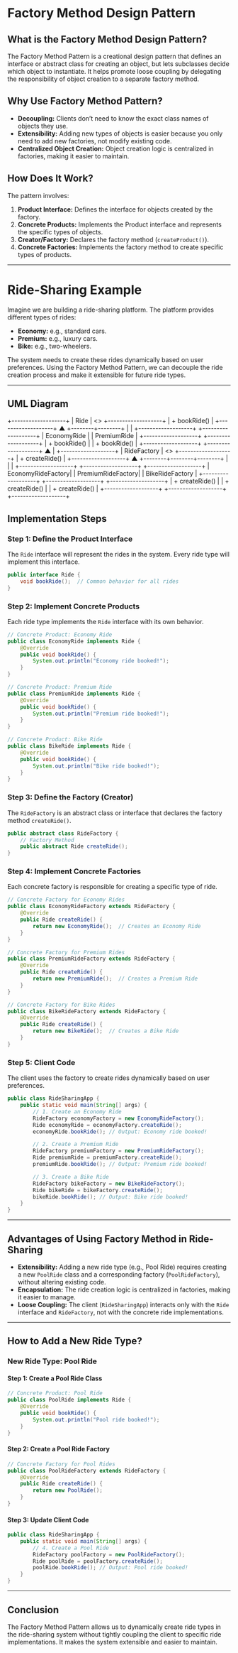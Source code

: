 # Factory Method Design Pattern

## What is the Factory Method Design Pattern?
The Factory Method Pattern is a creational design pattern that defines an interface or abstract class for creating an object, but lets subclasses decide which object to instantiate. It helps promote loose coupling by delegating the responsibility of object creation to a separate factory method.

## Why Use Factory Method Pattern?
- **Decoupling:** Clients don’t need to know the exact class names of objects they use.
- **Extensibility:** Adding new types of objects is easier because you only need to add new factories, not modify existing code.
- **Centralized Object Creation:** Object creation logic is centralized in factories, making it easier to maintain.

## How Does It Work?
The pattern involves:

1. **Product Interface:** Defines the interface for objects created by the factory.
2. **Concrete Products:** Implements the Product interface and represents the specific types of objects.
3. **Creator/Factory:** Declares the factory method (`createProduct()`).
4. **Concrete Factories:** Implements the factory method to create specific types of products.

---

# Ride-Sharing Example

Imagine we are building a ride-sharing platform. The platform provides different types of rides:

- **Economy:** e.g., standard cars.
- **Premium:** e.g., luxury cars.
- **Bike:** e.g., two-wheelers.

The system needs to create these rides dynamically based on user preferences. Using the Factory Method Pattern, we can decouple the ride creation process and make it extensible for future ride types.

---

## UML Diagram
  +-------------------+
  |       Ride        |  <<Interface>>
  +-------------------+
  | + bookRide()      |
  +-------------------+
           ▲
  +--------+--------+
  |                 |
+-------------------+         +-------------------+
|   EconomyRide     |         |   PremiumRide     |
+-------------------+         +-------------------+
| + bookRide()      |         | + bookRide()      |
+-------------------+         +-------------------+
           ▲
           |
  +-------------------+
  |   RideFactory     |  <<Abstract Class>>
  +-------------------+
  | + createRide()    |
  +-------------------+
           ▲
  +--------+--------+--------+
  |                 |        |
+-------------------+  +-------------------+  +-------------------+
| EconomyRideFactory|  | PremiumRideFactory|  |   BikeRideFactory |
+-------------------+  +-------------------+  +-------------------+
| + createRide()    |  | + createRide()    |  | + createRide()    |
+-------------------+  +-------------------+  +-------------------+




## Implementation Steps

### Step 1: Define the Product Interface
The `Ride` interface will represent the rides in the system. Every ride type will implement this interface.

```java
public interface Ride {
    void bookRide();  // Common behavior for all rides
}
```

### Step 2: Implement Concrete Products
Each ride type implements the `Ride` interface with its own behavior.

```java
// Concrete Product: Economy Ride
public class EconomyRide implements Ride {
    @Override
    public void bookRide() {
        System.out.println("Economy ride booked!");
    }
}

// Concrete Product: Premium Ride
public class PremiumRide implements Ride {
    @Override
    public void bookRide() {
        System.out.println("Premium ride booked!");
    }
}

// Concrete Product: Bike Ride
public class BikeRide implements Ride {
    @Override
    public void bookRide() {
        System.out.println("Bike ride booked!");
    }
}
```

### Step 3: Define the Factory (Creator)
The `RideFactory` is an abstract class or interface that declares the factory method `createRide()`.

```java
public abstract class RideFactory {
    // Factory Method
    public abstract Ride createRide();
}
```

### Step 4: Implement Concrete Factories
Each concrete factory is responsible for creating a specific type of ride.

```java
// Concrete Factory for Economy Rides
public class EconomyRideFactory extends RideFactory {
    @Override
    public Ride createRide() {
        return new EconomyRide();  // Creates an Economy Ride
    }
}

// Concrete Factory for Premium Rides
public class PremiumRideFactory extends RideFactory {
    @Override
    public Ride createRide() {
        return new PremiumRide();  // Creates a Premium Ride
    }
}

// Concrete Factory for Bike Rides
public class BikeRideFactory extends RideFactory {
    @Override
    public Ride createRide() {
        return new BikeRide();  // Creates a Bike Ride
    }
}
```

### Step 5: Client Code
The client uses the factory to create rides dynamically based on user preferences.

```java
public class RideSharingApp {
    public static void main(String[] args) {
        // 1. Create an Economy Ride
        RideFactory economyFactory = new EconomyRideFactory();
        Ride economyRide = economyFactory.createRide();
        economyRide.bookRide(); // Output: Economy ride booked!

        // 2. Create a Premium Ride
        RideFactory premiumFactory = new PremiumRideFactory();
        Ride premiumRide = premiumFactory.createRide();
        premiumRide.bookRide(); // Output: Premium ride booked!

        // 3. Create a Bike Ride
        RideFactory bikeFactory = new BikeRideFactory();
        Ride bikeRide = bikeFactory.createRide();
        bikeRide.bookRide(); // Output: Bike ride booked!
    }
}
```

---

## Advantages of Using Factory Method in Ride-Sharing
- **Extensibility:** Adding a new ride type (e.g., Pool Ride) requires creating a new `PoolRide` class and a corresponding factory (`PoolRideFactory`), without altering existing code.
- **Encapsulation:** The ride creation logic is centralized in factories, making it easier to manage.
- **Loose Coupling:** The client (`RideSharingApp`) interacts only with the `Ride` interface and `RideFactory`, not with the concrete ride implementations.

---

## How to Add a New Ride Type?

### New Ride Type: Pool Ride

#### Step 1: Create a Pool Ride Class
```java
// Concrete Product: Pool Ride
public class PoolRide implements Ride {
    @Override
    public void bookRide() {
        System.out.println("Pool ride booked!");
    }
}
```

#### Step 2: Create a Pool Ride Factory
```java
// Concrete Factory for Pool Rides
public class PoolRideFactory extends RideFactory {
    @Override
    public Ride createRide() {
        return new PoolRide();
    }
}
```

#### Step 3: Update Client Code
```java
public class RideSharingApp {
    public static void main(String[] args) {
        // 4. Create a Pool Ride
        RideFactory poolFactory = new PoolRideFactory();
        Ride poolRide = poolFactory.createRide();
        poolRide.bookRide(); // Output: Pool ride booked!
    }
}
```

---

## Conclusion
The Factory Method Pattern allows us to dynamically create ride types in the ride-sharing system without tightly coupling the client to specific ride implementations. It makes the system extensible and easier to maintain.
